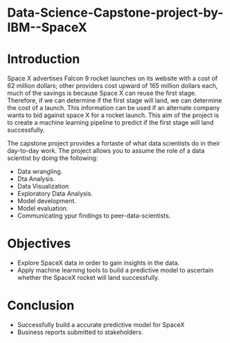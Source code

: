 # Data-Science-Capstone-project-by-IBM--SpaceX
# Introduction

Space X advertises Falcon 9 rocket launches on its website with a cost of 62 million dollars; other providers cost upward of 165 million dollars each, much of the savings is because Space X can reuse the first stage. Therefore, if we can determine if the first stage will land, we can determine the cost of a launch. This information can be used if an alternate company wants to bid against space X for a rocket launch. This aim of the project is to create a machine learning pipeline to predict if the first stage will land successfully.

The capstone project provides a fortaste of what data scientists do in their day-to-day work. The project allows you to assume the role of a data scientist by doing the following:
- Data wrangling.
- Dta Analysis.
- Data Visualization
- Exploratory Data Analysis.
- Model development.
- Model evaluation.
- Communicating ypur findings to peer-data-scientists.

# Objectives

- Explore SpaceX data in order to gain insights in the data.
- Apply machine learning tools to build a predictive model to ascertain whether the SpaceX rocket will land successfully.

# Conclusion
- Successfully build a accurate predictive model for SpaceX
- Business reports submitted to stakeholders.
